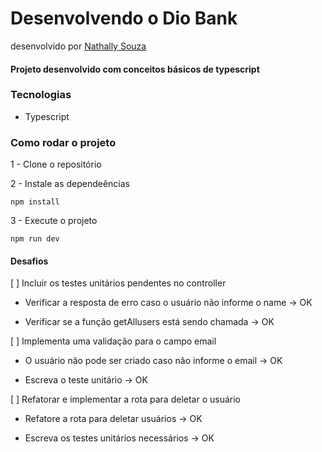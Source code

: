 # Desenvolvendo o Dio Bank
desenvolvido por [Nathally Souza](https://github.com/nathyts)

#### Projeto desenvolvido com conceitos básicos de typescript

### Tecnologias
- Typescript

### Como rodar o projeto

1 - Clone o repositório

2 - Instale as dependeências
    
    npm install

3 - Execute o projeto

    npm run dev

#### Desafios
[ ] Incluir os testes unitários pendentes no controller
  - Verificar a resposta de erro caso o usuário não informe o name -> OK

  - Verificar se a função getAllusers está sendo chamada -> OK

[ ] Implementa uma validação para o campo email
  - O usuário nâo pode ser criado caso não informe o email -> OK

  - Escreva o teste unitário -> OK

[ ] Refatorar e implementar a rota para deletar o usuário
  - Refatore a rota para deletar usuários -> OK
  
  - Escreva os testes unitários necessários -> OK
